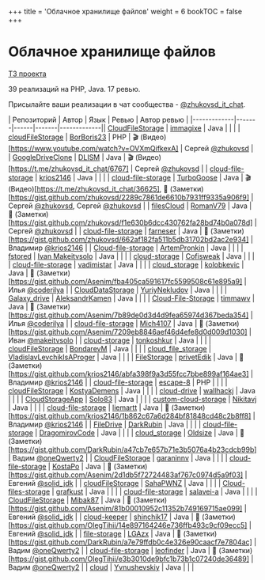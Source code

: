 +++
title = 'Облачное хранилище файлов'
weight = 6
bookTOC = false
+++

# Облачное хранилище файлов

[ТЗ проекта](../projects/cloud-file-storage.md)

39 реализаций на PHP, Java. 17 ревью.

Присылайте ваши реализации в чат сообщества - [@zhukovsd_it_chat](https://t.me/zhukovsd_it_chat).

| Репозиторий | Автор | Язык | Ревью | Автор ревью |
|-------------|-------|------|-------|-------------|| [CloudFileStorage](https://github.com/immagixe/CloudFileStorage) | [immagixe](https://github.com/immagixe) | Java |  |  |
| [cloudFileStorage](https://github.com/BorBoris23/cloudFileStorage) | [BorBoris23](https://github.com/BorBoris23) | PHP | 🎬 (Видео)[https://www.youtube.com/watch?v=OVXmQifkexA] | Сергей [@zhukovsd](https://t.me/zhukovsd) |
| [GoogleDriveClone](https://github.com/DLISM/GoogleDriveClone) | [DLISM](https://github.com/DLISM) | Java | 🎬 (Видео)[https://t.me/zhukovsd_it_chat/6767] | Сергей [@zhukovsd](https://t.me/zhukovsd) |
| [cloud-file-storage](https://github.com/krios2146/cloud-file-storage) | [krios2146](https://github.com/krios2146) | Java |  |  |
| [cloud-file-storage](https://github.com/TurboGoose/cloud-file-storage) | [TurboGoose](https://github.com/TurboGoose) | Java | 🎬 (Видео)[https://t.me/zhukovsd_it_chat/36625], 📝 (Заметки)[https://gist.github.com/zhukovsd/2289c7861de6610b7931ff9335a906f9] | Сергей [@zhukovsd](https://t.me/zhukovsd), Сергей [@zhukovsd](https://t.me/zhukovsd) |
| [filesCloud](https://github.com/RomanV79/filesCloud) | [RomanV79](https://github.com/RomanV79) | Java | 📝 (Заметки)[https://gist.github.com/zhukovsd/f1e630b6dcc430762fa28bd74b0a078d] | Сергей [@zhukovsd](https://t.me/zhukovsd) |
| [cloud-file-storage](https://github.com/farneser/cloud-file-storage) | [farneser](https://github.com/farneser) | Java | 📝 (Заметки)[https://gist.github.com/zhukovsd/662af182fa511b5db31702bd2ac2e934] | Владимир [@krios2146](https://t.me/krios2146) |
| [Cloud-file-storage](https://github.com/ArtemPronkin/Cloud-file-storage) | [ArtemPronkin](https://github.com/ArtemPronkin) | Java |  |  |
| [fstored](https://github.com/makeitvsolo/fstored) | [Ivan Makeitvsolo](https://github.com/makeitvsolo) | Java |  |  |
| [cloud-storage](https://github.com/Cofisweak/cloud-storage) | [Cofisweak](https://github.com/Cofisweak) | Java |  |  |
| [cloud-file-storage](https://github.com/vadimistar/cloud-file-storage) | [vadimistar](https://github.com/vadimistar) | Java |  |  |
| [cloud_storage](https://github.com/kolobkevic/cloud_storage) | [kolobkevic](https://github.com/kolobkevic) | Java | 📝 (Заметки)[https://gist.github.com/Asenim/fba405ca591617fc5599508c61e895a9] | Илья [@coderilya](https://t.me/coderilya) |
| [CloudDataStorage](https://github.com/YuriyNekludov/CloudDataStorage) | [YuriyNekludov](https://github.com/YuriyNekludov) | Java |  |  |
| [Galaxy_drive](https://github.com/AleksandrKamen/Galaxy_drive) | [AleksandrKamen](https://github.com/AleksandrKamen) | Java |  |  |
| [Cloud-File-Storage](https://github.com/timmawv/Cloud-File-Storage) | [timmawv](https://github.com/timmawv) | Java | 📝 (Заметки)[https://gist.github.com/Asenim/7b89de0d3d4d9fea65974d367beda354] | Илья [@coderilya](https://t.me/coderilya) |
| [cloud-file-storage](https://github.com/Mich4107/cloud-file-storage) | [Mich4107](https://github.com/Mich4107) | Java | 📝 (Заметки)[https://gist.github.com/Asenim/7209eb8846aef46d4efe8d0d009d1030] | Иван [@makeitvsolo](https://t.me/makeitvsolo) |
| [cloud-storage](https://github.com/tonkoshkur/cloud-storage) | [tonkoshkur](https://github.com/tonkoshkur) | Java |  |  |
| [cloudFileStorage](https://github.com/BondarevM/cloudFileStorage) | [BondarevM](https://github.com/BondarevM) | Java |  |  |
| [cloud_file_storage](https://github.com/VladislavLevchikIsAProger/cloud_file_storage) | [VladislavLevchikIsAProger](https://github.com/VladislavLevchikIsAProger) | Java |  |  |
| [FileStorage](https://github.com/privetEdik/FileStorage) | [privetEdik](https://github.com/privetEdik) | Java | 📝 (Заметки)[https://gist.github.com/krios2146/abfa398f9a3d55fcc7bbe899af164ae3] | Владимир [@krios2146](https://t.me/krios2146) |
| [cloud-file-storage](https://github.com/escape-8/cloud-file-storage) | [escape-8](https://github.com/escape-8) | PHP |  |  |
| [cloudFileStorage](https://github.com/KostyaDemens/cloudFileStorage) | [KostyaDemens](https://github.com/KostyaDemens) | Java |  |  |
| [cloud-drive](https://github.com/wallhackj/cloud-drive) | [wallhackj](https://github.com/wallhackj) | Java |  |  |
| [CloudStorageApp](https://github.com/Solo83/CloudStorageApp) | [Solo83](https://github.com/Solo83) | Java |  |  |
| [custom-cloud-storage](https://github.com/Nikitavj/custom-cloud-storage) | [Nikitavj](https://github.com/Nikitavj) | Java |  |  |
| [cloud-file-storage](https://github.com/liemartt/cloud-file-storage) | [liemartt](https://github.com/liemartt) | Java | 📝 (Заметки)[https://gist.github.com/krios2146/1b862c67a6d284bf81848cd48c2b8ff8] | Владимир [@krios2146](https://t.me/krios2146) |
| [FileDrive](https://github.com/DarkRubin/FileDrive) | [DarkRubin](https://github.com/DarkRubin) | Java |  |  |
| [cloud-file-storage](https://github.com/DragomirovCode/cloud-file-storage) | [DragomirovCode](https://github.com/DragomirovCode) | Java |  |  |
| [cloud_storage](https://github.com/Oldsize/cloud_storage) | [Oldsize](https://github.com/Oldsize) | Java | 📝 (Заметки)[https://gist.github.com/DarkRubin/a47cb7e657b71e3b5076a4b23cdcb99b] | Вадим [@oneQwerty2](https://t.me/oneQwerty2) |
| [CloudFileStorage](https://github.com/garaninnv/CloudFileStorage) | [garaninnv](https://github.com/garaninnv) | Java |  |  |
| [cloud-file-storage](https://github.com/KostaPo/cloud-file-storage) | [KostaPo](https://github.com/KostaPo) | Java | 📝 (Заметки)[https://gist.github.com/Asenim/2d1db5f72724483af767c0974d5a9f03] | Евгений [@solid_jdk](https://t.me/solid_jdk) |
| [cloudFileStorage](https://github.com/SahaPWNZ/cloudFileStorage) | [SahaPWNZ](https://github.com/SahaPWNZ) | Java |  |  |
| [Cloud-files-storage](https://github.com/grafkust/Cloud-files-storage) | [grafkust](https://github.com/grafkust) | Java |  |  |
| [cloud-file-storage](https://github.com/salavei-a/cloud-file-storage) | [salavei-a](https://github.com/salavei-a) | Java |  |  |
| [CloudFileStorage](https://github.com/Mibak87/CloudFileStorage) | [Mibak87](https://github.com/Mibak87) | Java | 📝 (Заметки)[https://gist.github.com/Asenim/81b00010952c11352b749169715ae099] | Евгений [@solid_jdk](https://t.me/solid_jdk) |
| [cloud-keeper](https://github.com/shinchik17/cloud-keeper) | [shinchik17](https://github.com/shinchik17) | Java | 📝 (Заметки)[https://gist.github.com/OlegTihii/14e897164246e736ffb493c9cf09ecc5] | Евгений [@solid_jdk](https://t.me/solid_jdk) |
| [file-storage](https://github.com/LGAzx/file-storage) | [LGAzx](https://github.com/LGAzx) | Java | 📝 (Заметки)[https://gist.github.com/DarkRubin/a7e79ffdb0c4e326e90caacf7e7804ac] | Вадим [@oneQwerty2](https://t.me/oneQwerty2) |
| [cloud-file-storage](https://github.com/leofinder/cloud-file-storage) | [leofinder](https://github.com/leofinder) | Java | 📝 (Заметки)[https://gist.github.com/OlegTihii/e3b3010de9bfc1b73b1c07240de36489] | Вадим [@oneQwerty2](https://t.me/oneQwerty2) |
| [cloud](https://github.com/Yvnushevskiy/cloud) | [Yvnushevskiy](https://github.com/Yvnushevskiy) | Java |  |  |
